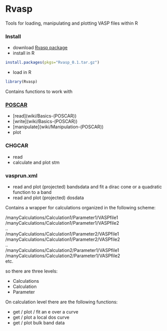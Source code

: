 Rvasp
=====
Tools for loading, manipulating and plotting VASP files within R

### Install
* download [Rvasp package](raw/master/Rvasp_0.1.tar.gz)
* install in R

```R
install.packages(pkgs="Rvasp_0.1.tar.gz")
```

* load in R

```R
library(Rvasp)
```

Contains functions to work with

### [POSCAR](wiki/POSCAR)
* [read](wiki/Basics-(POSCAR\)) 
* [write](wiki/Basics-(POSCAR\)) 
* [manipulate](wiki/Manipulation-(POSCAR\))
* plot

### CHGCAR 
* read 
* calculate and plot stm

### vasprun.xml 
* read and plot (projected) bandsdata and fit a dirac cone or a quadratic function to a band
* read and plot (projected) dosdata 

Contains a wrapper for calculations organized in the following scheme:   
   
/manyCalculations/Calculation1/Parameter1/VASPfile1   
/manyCalculations/Calculation1/Parameter1/VASPfile2   
..   
/manyCalculations/Calculation1/Parameter2/VASPfile1   
/manyCalculations/Calculation1/Parameter2/VASPfile2   
..   
/manyCalculations/Calculation2/Parameter1/VASPfile1   
/manyCalculations/Calculation2/Parameter1/VASPfile2   
etc.

so there are three levels:
* Calculations
* Calculation
* Parameter

On calculation level there are the following functions:
* get / plot / fit an e over a curve
* get / plot a local dos curve
* get / plot bulk band data